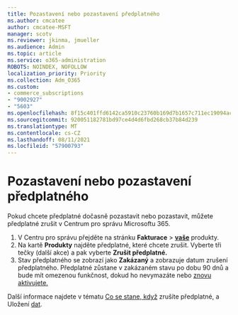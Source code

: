 ```yaml
---
title: Pozastavení nebo pozastavení předplatného
ms.author: cmcatee
author: cmcatee-MSFT
manager: scotv
ms.reviewer: jkinma, jmueller
ms.audience: Admin
ms.topic: article
ms.service: o365-administration
ROBOTS: NOINDEX, NOFOLLOW
localization_priority: Priority
ms.collection: Adm_O365
ms.custom:
- commerce_subscriptions
- "9002927"
- "5603"
ms.openlocfilehash: 8f15c401ffd6142ca5910c23760b169d7b1657c711ec19094ac7a2940e40a629
ms.sourcegitcommit: 920051182781bd97ce4d4d6fbd268cb37b84d239
ms.translationtype: MT
ms.contentlocale: cs-CZ
ms.lasthandoff: 08/11/2021
ms.locfileid: "57900793"
---
```

# <a name="suspend-or-pause-a-subscription"></a>Pozastavení nebo pozastavení předplatného

Pokud chcete předplatné dočasně pozastavit nebo pozastavit, můžete předplatné zrušit v Centrum pro správu Microsoftu 365.

1. V Centru pro správu přejděte na stránku **Fakturace**  >  **[vaše](https://go.microsoft.com/fwlink/p/?linkid=842054)** produkty.
2. Na kartě **Produkty** najděte předplatné, které chcete zrušit. Vyberte tři tečky (další akce) a pak vyberte **Zrušit předplatné.**
3. Stav předplatného se zobrazí jako **Zakázaný** a zobrazuje datum zrušení předplatného. Předplatné zůstane v zakázaném stavu po dobu 90 dnů a bude mít omezenou funkčnost, dokud ho nevymazáte nebo [znovu aktivujete.](https://docs.microsoft.com/microsoft-365/commerce/subscriptions/reactivate-your-subscription)

Další informace najdete v tématu [Co se stane, když](https://docs.microsoft.com/microsoft-365/commerce/subscriptions/cancel-your-subscription#what-happens-when-you-cancel-a-subscription) zrušíte předplatné, a Uložení [dat](https://docs.microsoft.com/microsoft-365/commerce/subscriptions/cancel-your-subscription#save-your-data).
